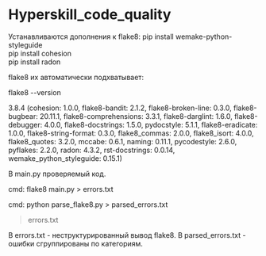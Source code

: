 # Hyperskill_code_quality

Устанавливаются дополнения к flake8:
pip install wemake-python-styleguide  
pip install cohesion  
pip install radon  


flake8 их автоматически подхватывает:

flake8 --version

3.8.4 (cohesion: 1.0.0, flake8-bandit: 2.1.2, flake8-broken-line: 0.3.0,
flake8-bugbear: 20.11.1, flake8-comprehensions: 3.3.1, flake8-darglint: 1.6.0,
flake8-debugger: 4.0.0, flake8-docstrings: 1.5.0, pydocstyle: 5.1.1,
flake8-eradicate: 1.0.0, flake8-string-format: 0.3.0, flake8_commas: 2.0.0,
flake8_isort: 4.0.0, flake8_quotes: 3.2.0, mccabe: 0.6.1, naming: 0.11.1,
pycodestyle: 2.6.0, pyflakes: 2.2.0, radon: 4.3.2, rst-docstrings: 0.0.14,
wemake_python_styleguide: 0.15.1)



В main.py проверяемый код.

cmd:
flake8 main.py > errors.txt 

cmd:
python parse_flake8.py > parsed_errors.txt
> errors.txt

В errors.txt - неструктурированный вывод flake8.
В parsed_errors.txt - ошибки сгруппированы по категориям.
